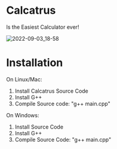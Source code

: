 # Calcatrus
Is the Easiest Calculator ever!

![2022-09-03_18-58](https://user-images.githubusercontent.com/71524929/188280849-1bd995b6-8896-43e1-ae68-2cd35d1b7a31.png)

# Installation
On Linux/Mac: 
1. Install Calcatrus Source Code
2. Install G++
3. Compile Source code: "g++ main.cpp"

On Windows:
1. Install Source Code
2. Install G++
3. Compile Source Code: "g++ main.cpp"


